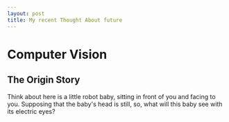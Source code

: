 ```yaml
---
layout: post
title: My recent Thought About future
---
```


# Computer Vision
## The Origin Story
Think about here is a little robot baby, sitting in front of you and facing to you. Supposing that the baby's head is still, so, what will this baby see with its electric eyes?

